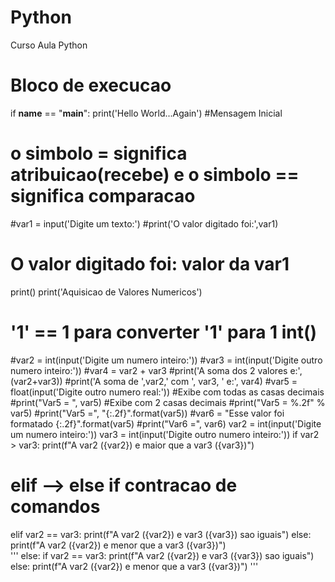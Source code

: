 # Python
Curso Aula Python
# Bloco de execucao
if __name__ == "__main__":
  print('Hello World...Again') #Mensagem Inicial
  # o simbolo = significa atribuicao(recebe) e o simbolo == significa comparacao
  #var1 = input('Digite um texto:')
  #print('O valor digitado foi:',var1)
  # O valor digitado foi: valor da var1
  print()
  print('Aquisicao de Valores Numericos')
  #  '1' == 1 para converter '1' para 1 int()
  #var2 = int(input('Digite um numero inteiro:'))
  #var3 = int(input('Digite outro numero inteiro:'))
  #var4 = var2 + var3
  #print('A soma dos 2 valores e:', (var2+var3))
  #print('A soma de ',var2,' com ', var3, ' e:', var4)
  #var5 = float(input('Digite outro numero real:'))
  #Exibe com todas as casas decimais
  #print("Var5 = ", var5)
  #Exibe com 2 casas decimais
  #print("Var5 = %.2f" % var5)
  #print("Var5 =", "{:.2f}".format(var5))
  #var6 = "Esse valor foi formatado {:.2f}".format(var5)
  #print("Var6 =", var6)
  var2 = int(input('Digite um numero inteiro:'))
  var3 = int(input('Digite outro numero inteiro:'))
  if var2 > var3:
    print(f"A var2 ({var2}) e maior que a var3 ({var3})")
  # elif --> else if contracao de comandos
  elif var2 == var3:
    print(f"A var2 ({var2}) e var3 ({var3}) sao iguais")
  else:
      print(f"A var2 ({var2}) e menor que a var3 ({var3})")  
  '''
    else:
    if var2 == var3:
      print(f"A var2 ({var2}) e var3 ({var3}) sao iguais")
    else:
      print(f"A var2 ({var2}) e menor que a var3 ({var3})")
  '''



